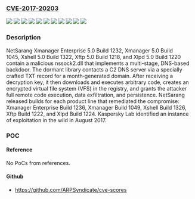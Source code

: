 ### [CVE-2017-20203](https://cve.mitre.org/cgi-bin/cvename.cgi?name=CVE-2017-20203)
![](https://img.shields.io/static/v1?label=Product&message=Xftp&color=blue)
![](https://img.shields.io/static/v1?label=Product&message=Xlpd&color=blue)
![](https://img.shields.io/static/v1?label=Product&message=Xmanager%20Enterprise&color=blue)
![](https://img.shields.io/static/v1?label=Product&message=Xmanager&color=blue)
![](https://img.shields.io/static/v1?label=Product&message=Xshell&color=blue)
![](https://img.shields.io/static/v1?label=Version&message=5.0%20Build%201045%20&color=brightgreen)
![](https://img.shields.io/static/v1?label=Version&message=5.0%20Build%201218%20&color=brightgreen)
![](https://img.shields.io/static/v1?label=Version&message=5.0%20Build%201220%20&color=brightgreen)
![](https://img.shields.io/static/v1?label=Version&message=5.0%20Build%201232%20&color=brightgreen)
![](https://img.shields.io/static/v1?label=Version&message=5.0%20Build%201322%20&color=brightgreen)
![](https://img.shields.io/static/v1?label=Vulnerability&message=CWE-506%20Embedded%20Malicious%20Code&color=brightgreen)

### Description

NetSarang Xmanager Enterprise 5.0 Build 1232, Xmanager 5.0 Build 1045, Xshell 5.0 Build 1322, Xftp 5.0 Build 1218, and Xlpd 5.0 Build 1220 contain a malicious nssock2.dll that implements a multi-stage, DNS-based backdoor. The dormant library contacts a C2 DNS server via a specially crafted TXT record for a month‑generated domain. After receiving a decryption key, it then downloads and executes arbitrary code, creates an encrypted virtual file system (VFS) in the registry, and grants the attacker full remote code execution, data exfiltration, and persistence. NetSarang released builds for each product line that remediated the compromise: Xmanager Enterprise Build 1236, Xmanager Build 1049, Xshell Build 1326, Xftp Build 1222, and Xlpd Build 1224. Kaspersky Lab identified an instance of exploitation in the wild in August 2017.

### POC

#### Reference
No PoCs from references.

#### Github
- https://github.com/ARPSyndicate/cve-scores

